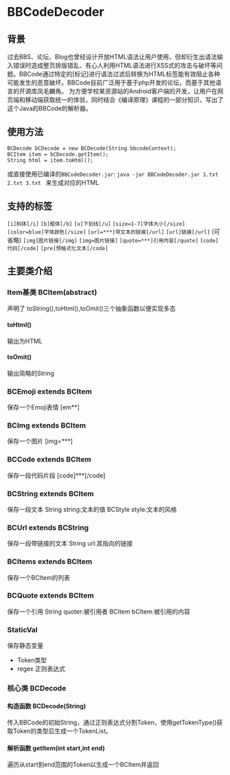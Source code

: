 ﻿# BBCodeDecoder

## 背景
过去BBS、论坛、Blog也曾经设计开放HTML语法让用户使用，但却衍生出语法输入错误时造成整页排版错乱、有心人利用HTML语法进行XSS式的攻击与破坏等问题。BBCode通过特定的[标记]进行语法过滤后转换为HTML标签能有效阻止各种可能发生的恶意破坏。BBCode目前广泛用于基于php开发的论坛，而基于其他语言的开源库凤毛麟角。
为方便学校某资源站的Android客户端的开发，让用户在网页端和移动端获取统一的体验，同时结合《编译原理》课程的一部分知识，写出了这个Java的BBCode的解析器。

## 使用方法

	BCDecode bCDecode = new BCDecode(String bbcodeContext);
	BCItem item = bCDecode.getItem();
	String html = item.toHtml();

或直接使用已编译的`BBCodeDecoder.jar`:
`java -jar BBCodeDecoder.jar 1.txt 2.txt 3.txt `
来生成对应的HTML

## 支持的标签

`[i]斜体[/i]` 
`[b]粗体[/b]`
`[u]下划线[/u]`
`[size=1-7]字体大小[/size]`
`[color=blue]字体颜色[/size]`
`[url=***]带文本的链接[/url]`
`[url]链接[/url]` (可省略)
`[img]图片链接[/img]`
`[img=图片链接]`
`[quote=***]引用内容[/quote]`
`[code]代码[/code]`
`[pre]预格式化文本[/code]`

## 主要类介绍

### Item基类 BCItem(abstract)

声明了 toString(),toHtml(),toOmit()三个抽象函数以便实现多态
#### toHtml()
输出为HTML
#### toOmit()
输出简略的String

### BCEmoji extends BCItem

保存一个Emoji表情 [em**]

### BCImg extends BCItem

保存一个图片 [img=***]

### BCCode extends BCItem

保存一段代码片段 [code]***[/code]

### BCString extends BCItem

保存一段文本 
String string:文本的值
BCStyle style:文本的风格

### BCUrl extends BCString

保存一段带链接的文本 
String url:其指向的链接

### BCItems extends BCItem

保存一个BCItem的列表

### BCQuote extends BCItem

保存一个引用
String quoter:被引用者
BCItem bCItem:被引用的内容

### StaticVal

保存静态变量
* Token类型
* regex 正则表达式

### 核心类 BCDecode

#### 构造函数 BCDecode(String)
传入BBCode的初始String，通过正则表达式分割Token，使用getTokenType()获取Token的类型后生成一个TokenList。
#### 解析函数 getItem(int start,int end)
遍历从start到end范围的Token以生成一个BCItem并返回
